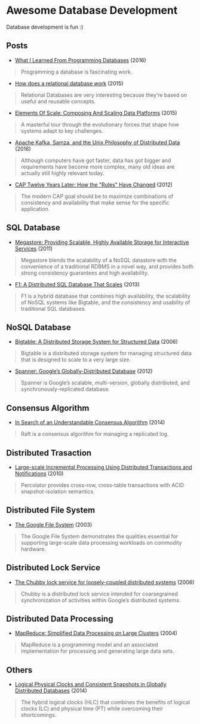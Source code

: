 # Awesome Database Development

Database development is fun :)

## Posts

* [What I Learned From Programming Databases](http://www.philipotoole.com/what-i-learned-from-programming-a-database/) (2016)

> Programming a database is fascinating work.

* [How does a relational database work](http://coding-geek.com/how-databases-work/) (2015)

> Relational Databases are very interesting because they’re based on useful and reusable concepts.

* [Elements Of Scale: Composing And Scaling Data Platforms](http://highscalability.com/blog/2015/5/4/elements-of-scale-composing-and-scaling-data-platforms.html) (2015)

> A masterful tour through the evolutionary forces that shape how systems adapt to key challenges.

* [Apache Kafka, Samza, and the Unix Philosophy of Distributed Data](http://www.confluent.io/blog/apache-kafka-samza-and-the-unix-philosophy-of-distributed-data) (2016)

> Although computers have got faster, data has got bigger and requirements have become more complex, many old ideas are actually still highly relevant today.

* [CAP Twelve Years Later: How the "Rules" Have Changed](https://www.infoq.com/articles/cap-twelve-years-later-how-the-rules-have-changed) (2012)

> The modern CAP goal should be to maximize combinations of consistency and availability that make sense for the specific application.

## SQL Database

* [Megastore: Providing Scalable, Highly Available Storage for Interactive Services](http://static.googleusercontent.com/media/research.google.com/en//pubs/archive/36971.pdf) (2011)

> Megastore blends the scalability of a NoSQL datastore with the convenience of a traditional RDBMS in a novel way, and provides both strong consistency guarantees and high availability.

* [F1: A Distributed SQL Database That Scales](http://static.googleusercontent.com/media/research.google.com/en//pubs/archive/41344.pdf) (2013)

> F1 is a hybrid database that combines high availability, the scalability of NoSQL systems like Bigtable, and the consistency and usability of traditional SQL databases.

## NoSQL Database

* [Bigtable: A Distributed Storage System for Structured Data](http://static.googleusercontent.com/media/research.google.com/en//archive/bigtable-osdi06.pdf) (2006)

> Bigtable is a distributed storage system for managing structured data that is designed to scale to a very large size.

* [Spanner: Google’s Globally-Distributed Database](http://static.googleusercontent.com/media/research.google.com/en//archive/spanner-osdi2012.pdf) (2012)

> Spanner is Google’s scalable, multi-version, globally distributed, and synchronously-replicated database.

## Consensus Algorithm

* [In Search of an Understandable Consensus Algorithm](https://raft.github.io/raft.pdf) (2014)

> Raft is a consensus algorithm for managing a replicated log.

## Distributed Trasaction

* [Large-scale Incremental Processing Using Distributed Transactions and Notifications](http://static.googleusercontent.com/media/research.google.com/en//pubs/archive/36726.pdf) (2010)

> Percolator provides cross-row, cross-table transactions with ACID snapshot-isolation semantics.

## Distributed File System

* [The Google File System](http://static.googleusercontent.com/media/research.google.com/en//archive/gfs-sosp2003.pdf) (2003)

> The Google File System demonstrates the qualities essential for supporting large-scale data processing workloads on commodity hardware.

## Distributed Lock Service

* [The Chubby lock service for loosely-coupled distributed systems](http://static.googleusercontent.com/media/research.google.com/en//archive/chubby-osdi06.pdf) (2006)

> Chubby is a distributed lock service intended for coarsegrained synchronization of activities within Google’s distributed systems.

## Distributed Data Processing

* [MapReduce: Simplified Data Processing on Large Clusters](http://static.googleusercontent.com/media/research.google.com/en//archive/mapreduce-osdi04.pdf) (2004)

> MapReduce is a programming model and an associated implementation for processing and generating large data sets.

## Others

* [Logical Physical Clocks and Consistent Snapshots in Globally Distributed Databases](https://www.cse.buffalo.edu/tech-reports/2014-04.pdf) (2014)

> The hybrid logical clocks (HLC) that combines the benefits of logical clocks (LC) and physical time (PT) while overcoming their shortcomings.
